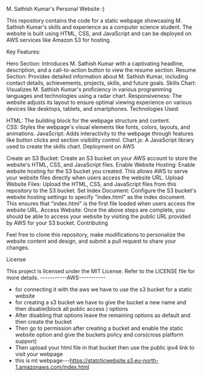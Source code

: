 M. Sathish Kumar's Personal Website :)

This repository contains the code for a static webpage showcasing M. Sathish Kumar's skills and experience as a computer science student. The website is built using HTML, CSS, and JavaScript and can be deployed on AWS services like Amazon S3 for hosting.

Key Features:

Hero Section: Introduces M. Sathish Kumar with a captivating headline, description, and a call-to-action button to view the resume section.
Resume Section: Provides detailed information about M. Sathish Kumar, including contact details, achievements, projects, skills, and future goals.
Skills Chart: Visualizes M. Sathish Kumar's proficiency in various programming languages and technologies using a radar chart.
Responsiveness: The website adjusts its layout to ensure optimal viewing experience on various devices like desktops, tablets, and smartphones.
Technologies Used:

HTML: The building block for the webpage structure and content.     
CSS: Styles the webpage's visual elements like fonts, colors, layouts, and animations.
JavaScript: Adds interactivity to the webpage through features like button clicks and section visibility control.
Chart.js: A JavaScript library used to create the skills chart.
Deployment on AWS

Create an S3 Bucket: Create an S3 bucket on your AWS account to store the website's HTML, CSS, and JavaScript files.
Enable Website Hosting: Enable website hosting for the S3 bucket you created. This allows AWS to serve your website files directly when users access the website URL.
Upload Website Files: Upload the HTML, CSS, and JavaScript files from this repository to the S3 bucket.
Set Index Document: Configure the S3 bucket's website hosting settings to specify "index.html" as the index document. This ensures that "index.html" is the first file loaded when users access the website URL.
Access Website: Once the above steps are complete, you should be able to access your website by visiting the public URL provided by AWS for your S3 bucket.
Contributing

Feel free to clone this repository, make modifications to personalize the website content and design, and submit a pull request to share your changes.

License

This project is licensed under the MIT License. Refer to the LICENSE file for more details.
 -----------AWS-----------
 * for connecting it with the aws we have to use the s3 bucket for a static website
 * for creating a s3 bucket we have to give the bucket a new name and then disable(block all public access ) options
 * After disabling that options leave the remaining options as default and then create the bucket
 * Then go to permission after creating a bucket and enable the static website option and give the buckets policy and cors(cross platform support)
 * Then upload your html file in that bucket then use the public ipv4 link to visit your webpage
 * this is mt webpage---https://statcticwebsite.s3.eu-north-1.amazonaws.com/index.html 

